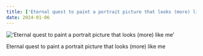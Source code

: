 ```yaml
---
title: ['Eternal quest to paint a portrait picture that looks (more) like me']
date: 2024-01-06
---
```


![‘Eternal quest to paint a portrait picture that looks (more) like me’](/240106_eternal-quest-to_counter.jpg)

Eternal quest to paint a portrait picture that looks (more) like me
